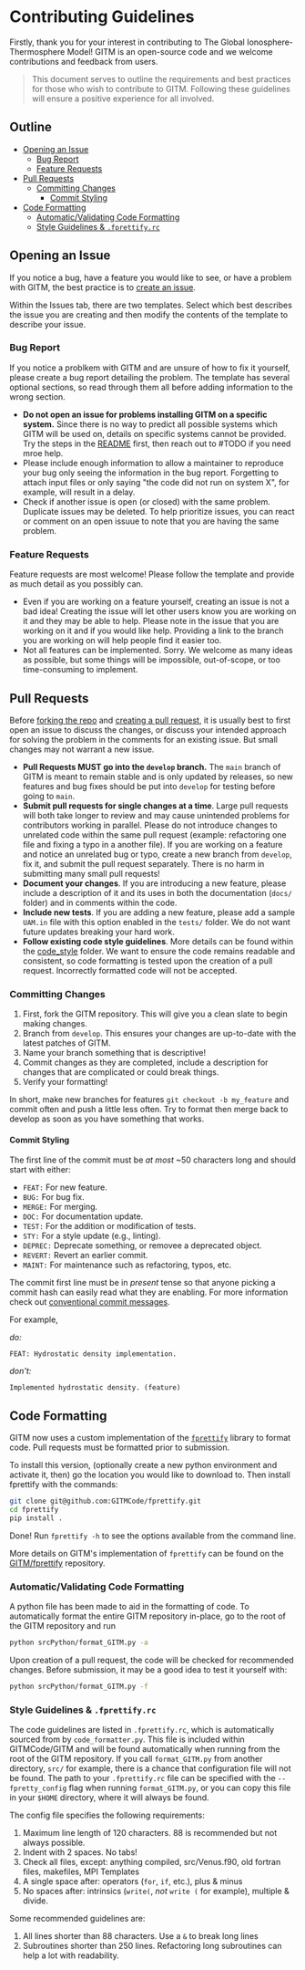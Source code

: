 # Contributing Guidelines

Firstly, thank you for your interest in contributing to The Global
Ionosphere-Thermosphere Model! GITM is an open-source code and we welcome contributions
and feedback from users.

> This document serves to outline the requirements and best practices for those who
wish to contribute to GITM. Following these guidelines will ensure a positive
experience for all involved.

## Outline

- [Opening an Issue](#opening-an-issue)
  - [Bug Report](#bug-report)
  - [Feature Requests](#feature-requests)
- [Pull Requests](#pull-requests)
  - [Committing Changes](#committing-changes)
    - [Commit Styling](#commit-styling)
- [Code Formatting](#code-formatting)
  - [Automatic/Validating Code Formatting](#automaticvalidating-code-formatting)
  - [Style Guidelines \& `.fprettify.rc`](#style-guidelines--fprettifyrc)

## Opening an Issue

If you notice a bug, have a feature you would like to see, or have a problem with GITM,
the best practice is to [create an issue](https://docs.github.com/en/issues/tracking-your-work-with-issues/creating-an-issue#creating-an-issue-from-a-repository).

Within the Issues tab, there are two templates. Select which best describes the issue you
are creating and then modify the contents of the template to describe your issue.

### Bug Report

If you notice a problkem with GITM and are unsure of how to fix it yourself, please
create a bug report detailing the problem. The template has several optional sections,
so read through them all before adding information to the wrong section.

- **Do not open an issue for problems installing GITM on a specific system.** Since
there is no way to predict all possible systems which GITM will be used on, details on
specific systems cannot be provided. Try the steps in the [README](../README.md) first,
then reach out to #TODO if you need mroe help.
- Please include enough information to allow a maintainer to reproduce your bug
only seeing the information in the bug report. Forgetting to attach input files or
only saying "the code did not run on system X", for example, will result in a delay.
- Check if another issue is open (or closed) with the same problem. Duplicate issues
may be deleted. To help prioritize issues, you can react or comment on an open issuue
to note that you are having the same problem.

### Feature Requests

Feature requests are most welcome! Please follow the template and provide as much detail
as you possibly can.

- Even if you are working on a feature yourself, creating an issue is not a bad idea!
Creating the issue will let other users know you are working on it and they may be able
to help. Please note in the issue that you are working on it and if you would like
help. Providing a link to the branch you are working on will help people find it easier
too.
- Not all features can be implemented. Sorry. We welcome as many ideas as possible, but
some things will be impossible, out-of-scope, or too time-consuming to implement.

## Pull Requests

 Before [forking the repo](https://help.github.com/en/github/getting-started-with-github/fork-a-repo)
 and [creating a pull request](https://help.github.com/en/github/collaborating-with-issues-and-pull-requests/proposing-changes-to-your-work-with-pull-requests),
 it is usually best to first open an issue to discuss the changes, or discuss your
 intended approach for solving the problem in the comments for an existing issue.
 But small changes may not warrant a new issue.

- **Pull Requests MUST go into the `develop` branch.** The `main` branch of GITM is meant
to remain stable and is only updated by releases, so new features and bug fixes should be
put into `develop` for testing
before going to `main`.
- **Submit pull requests for single changes at a time**. Large pull requests will both
take longer to review and may cause unintended problems for contributors working in
parallel. Please do not introduce changes to unrelated code within the same pull request
(example: refactoring one file and fixing a typo in a another file). If you
are working on a feature and notice an unrelated bug or typo, create a new branch from
`develop`, fix it, and submit the pull request separately. There is no harm in
submitting many small pull requests!
- **Document your changes**. If you are introducing a new feature, please include
a description of it and its uses in both the documentation (`docs/` folder) and
in comments within the code.
- **Include new tests**. If you are adding a new feature, please add a sample `UAM.in`
file with this option enabled in the `tests/` folder. We do not want future updates
breaking your hard work.
- **Follow existing code style guidelines**. More details can be found within the
[code_style](../code_style/) folder. We want to ensure the code remains readable and
consistent, so code formatting is tested upon the creation of a pull request. Incorrectly
formatted code will not be accepted.

### Committing Changes

1. First, fork the GITM repository. This will give you a clean slate to begin making changes.
2. Branch from `develop`. This ensures your changes are up-to-date with the latest patches of GITM.
3. Name your branch something that is descriptive!
4. Commit changes as they are completed, include a description for changes that are complicated or could break things.
5. Verify your formatting!

In short, make new branches for features `git checkout -b my_feature` and commit
often and push a little less often. Try to format then merge back to develop as soon as
you have something that works.

#### Commit Styling

The first line of the commit must be *at most* ~50 characters long and
should start with either:

- `FEAT:` For new feature.
- `BUG:` For bug fix.
- `MERGE:` For merging.
- `DOC:` For documentation update.
- `TEST:` For the addition or modification of tests.
- `STY:` For a style update (e.g., linting).
- `DEPREC:` Deprecate something, or removee a deprecated object.
- `REVERT:` Revert an earlier commit.
- `MAINT:` For maintenance such as refactoring, typos, etc.

The commit first line must be in *present* tense so that anyone
picking a commit hash can easily read what they are enabling. For more
information check out [conventional commit
messages](https://www.conventionalcommits.org/en/v1.0.0/).

For example,

*do:*

```gh
FEAT: Hydrostatic density implementation.
```

*don't:*

```gh
Implemented hydrostatic density. (feature)
```

## Code Formatting

GITM now uses a custom implementation of the
[`fprettify`](https://github.com/GITMCode/fprettify) library to format code. Pull
requests must be formatted prior to submission.

To install this version, (optionally create a new python environment and activate it, then) go the location you would like to download to. Then install fprettify with the commands:

```sh
git clone git@github.com:GITMCode/fprettify.git
cd fprettify
pip install .
```

Done! Run `fprettify -h` to see the options available from the command line.

More details on GITM's implementation of `fprettify` can be found on the [GITM/fprettify](https://github.com/GITMCode/fprettify) repository.

### Automatic/Validating Code Formatting

A python file has been made to aid in the formatting of code. To automatically format the entire GITM repository in-place, go to the root of the GITM repository and run

```sh
python srcPython/format_GITM.py -a
```

Upon creation of a pull request, the code will be checked for recommended changes. Before
submission, it may be a good idea to test it yourself with:

```sh
python srcPython/format_GITM.py -f
```

### Style Guidelines & `.fprettify.rc`

The code guidelines are listed in `.fprettify.rc`, which is automatically sourced from by
`code_formatter.py`. This file is included within GITMCode/GITM and will be found
automatically when running from the root of the GITM repository. If you call `format_GITM.py`
from another directory, `src/` for example, there is a chance that configuration file will not
be found. The path to your `.fprettify.rc` file can be specified with the `--fpretty_config`
flag when running `format_GITM.py`, or you can copy this file in your `$HOME` directory, where
it will always be found.

The config file specifies the following requirements:

1. Maximum line length of 120 characters. 88 is recommended but not always possible.
2. Indent with 2 spaces. No tabs!
3. Check all files, except: anything compiled, src/Venus.f90, old fortran files, makefiles, MPI Templates
4. A single space after:  operators (`for`, `if`, etc.), plus & minus
5. No spaces after: intrinsics (`write(`, *not* `write (` for example), multiple & divide.

Some recommended guidelines are:

1. All lines shorter than 88 characters. Use a `&` to break long lines
2. Subroutines shorter than 250 lines. Refactoring long subroutines can help a lot with readability.
